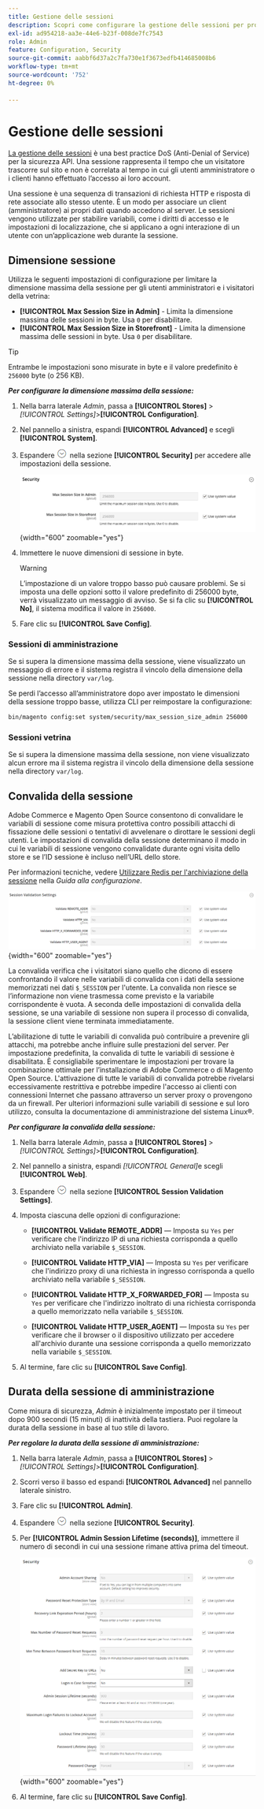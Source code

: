 ```yaml
---
title: Gestione delle sessioni
description: Scopri come configurare la gestione delle sessioni per proteggere l’amministratore e la vetrina.
exl-id: ad954218-aa3e-44e6-b23f-008de7fc7543
role: Admin
feature: Configuration, Security
source-git-commit: aabbf6d37a2c7fa730e1f3673edfb414685008b6
workflow-type: tm+mt
source-wordcount: '752'
ht-degree: 0%

---
```


# Gestione delle sessioni

[La gestione delle sessioni](https://cheatsheetseries.owasp.org/cheatsheets/Session_Management_Cheat_Sheet.html) è una best practice DoS (Anti-Denial of Service) per la sicurezza API. Una sessione rappresenta il tempo che un visitatore trascorre sul sito e non è correlata al tempo in cui gli utenti amministratore o i clienti hanno effettuato l’accesso ai loro account.

Una sessione è una sequenza di transazioni di richiesta HTTP e risposta di rete associate allo stesso utente. È un modo per associare un client (amministratore) ai propri dati quando accedono al server. Le sessioni vengono utilizzate per stabilire variabili, come i diritti di accesso e le impostazioni di localizzazione, che si applicano a ogni interazione di un utente con un’applicazione web durante la sessione.

## Dimensione sessione

Utilizza le seguenti impostazioni di configurazione per limitare la dimensione massima della sessione per gli utenti amministratori e i visitatori della vetrina:

- **[!UICONTROL Max Session Size in Admin]** - Limita la dimensione massima delle sessioni in byte. Usa `0` per disabilitare.
- **[!UICONTROL Max Session Size in Storefront]** - Limita la dimensione massima delle sessioni in byte. Usa `0` per disabilitare.

>[!TIP]
>
>Entrambe le impostazioni sono misurate in byte e il valore predefinito è `256000` byte (o 256 KB).

**_Per configurare la dimensione massima della sessione:_**

1. Nella barra laterale _Admin_, passa a **[!UICONTROL Stores]** > _[!UICONTROL Settings]_>**[!UICONTROL Configuration]**.

1. Nel pannello a sinistra, espandi **[!UICONTROL Advanced]** e scegli **[!UICONTROL System]**.

1. Espandere ![Selettore di espansione](../assets/icon-display-expand.png) nella sezione **[!UICONTROL Security]** per accedere alle impostazioni della sessione.

   ![Impostazioni sessione](../configuration-reference/advanced/assets/system-security.png){width="600" zoomable="yes"}

1. Immettere le nuove dimensioni di sessione in byte.

   >[!WARNING]
   >
   >L’impostazione di un valore troppo basso può causare problemi. Se si imposta una delle opzioni sotto il valore predefinito di 256000 byte, verrà visualizzato un messaggio di avviso. Se si fa clic su **[!UICONTROL No]**, il sistema modifica il valore in `256000`.

1. Fare clic su **[!UICONTROL Save Config]**.

### Sessioni di amministrazione

Se si supera la dimensione massima della sessione, viene visualizzato un messaggio di errore e il sistema registra il vincolo della dimensione della sessione nella directory `var/log`.

Se perdi l’accesso all’amministratore dopo aver impostato le dimensioni della sessione troppo basse, utilizza CLI per reimpostare la configurazione:

```bash
bin/magento config:set system/security/max_session_size_admin 256000
```

### Sessioni vetrina

Se si supera la dimensione massima della sessione, non viene visualizzato alcun errore ma il sistema registra il vincolo della dimensione della sessione nella directory `var/log`.

## Convalida della sessione

Adobe Commerce e Magento Open Source consentono di convalidare le variabili di sessione come misura protettiva contro possibili attacchi di fissazione delle sessioni o tentativi di avvelenare o dirottare le sessioni degli utenti. Le impostazioni di convalida della sessione determinano il modo in cui le variabili di sessione vengono convalidate durante ogni visita dello store e se l’ID sessione è incluso nell’URL dello store.

Per informazioni tecniche, vedere [Utilizzare Redis per l&#39;archiviazione della sessione](https://experienceleague.adobe.com/docs/commerce-operations/configuration-guide/cache/redis/redis-session.html?lang=it) nella _Guida alla configurazione_.

![Configurazione generale - Convalida sessione Web](../configuration-reference/general/assets/web-session-validation-settings.png){width="600" zoomable="yes"}

La convalida verifica che i visitatori siano quello che dicono di essere confrontando il valore nelle variabili di convalida con i dati della sessione memorizzati nei dati `$_SESSION` per l&#39;utente. La convalida non riesce se l’informazione non viene trasmessa come previsto e la variabile corrispondente è vuota. A seconda delle impostazioni di convalida della sessione, se una variabile di sessione non supera il processo di convalida, la sessione client viene terminata immediatamente.

L’abilitazione di tutte le variabili di convalida può contribuire a prevenire gli attacchi, ma potrebbe anche influire sulle prestazioni del server. Per impostazione predefinita, la convalida di tutte le variabili di sessione è disabilitata. È consigliabile sperimentare le impostazioni per trovare la combinazione ottimale per l’installazione di Adobe Commerce o di Magento Open Source. L&#39;attivazione di tutte le variabili di convalida potrebbe rivelarsi eccessivamente restrittiva e potrebbe impedire l&#39;accesso ai clienti con connessioni Internet che passano attraverso un server proxy o provengono da un firewall. Per ulteriori informazioni sulle variabili di sessione e sul loro utilizzo, consulta la documentazione di amministrazione del sistema Linux®.

**_Per configurare la convalida della sessione:_**

1. Nella barra laterale _Admin_, passa a **[!UICONTROL Stores]** > _[!UICONTROL Settings]_>**[!UICONTROL Configuration]**.

1. Nel pannello a sinistra, espandi _[!UICONTROL General]_&#x200B;e scegli **[!UICONTROL Web]**.

1. Espandere ![Il selettore di espansione](../assets/icon-display-expand.png) nella sezione **[!UICONTROL Session Validation Settings]**.

1. Imposta ciascuna delle opzioni di configurazione:

   - **[!UICONTROL Validate REMOTE_ADDR]** — Imposta su `Yes` per verificare che l&#39;indirizzo IP di una richiesta corrisponda a quello archiviato nella variabile `$_SESSION`.

   - **[!UICONTROL Validate HTTP_VIA]** — Imposta su `Yes` per verificare che l&#39;indirizzo proxy di una richiesta in ingresso corrisponda a quello archiviato nella variabile `$_SESSION`.

   - **[!UICONTROL Validate HTTP_X_FORWARDED_FOR]** — Imposta su `Yes` per verificare che l&#39;indirizzo inoltrato di una richiesta corrisponda a quello memorizzato nella variabile `$_SESSION`.

   - **[!UICONTROL Validate HTTP_USER_AGENT]** — Imposta su `Yes` per verificare che il browser o il dispositivo utilizzato per accedere all&#39;archivio durante una sessione corrisponda a quello memorizzato nella variabile `$_SESSION`.

1. Al termine, fare clic su **[!UICONTROL Save Config]**.

## Durata della sessione di amministrazione

Come misura di sicurezza, _Admin_ è inizialmente impostato per il timeout dopo 900 secondi (15 minuti) di inattività della tastiera. Puoi regolare la durata della sessione in base al tuo stile di lavoro.

**_Per regolare la durata della sessione di amministrazione:_**

1. Nella barra laterale _Admin_, passa a **[!UICONTROL Stores]** > _[!UICONTROL Settings]_>**[!UICONTROL Configuration]**.

1. Scorri verso il basso ed espandi **[!UICONTROL Advanced]** nel pannello laterale sinistro.

1. Fare clic su **[!UICONTROL Admin]**.

1. Espandere ![Il selettore di espansione](../assets/icon-display-expand.png) nella sezione **[!UICONTROL Security]**.

1. Per **[!UICONTROL Admin Session Lifetime (seconds)]**, immettere il numero di secondi in cui una sessione rimane attiva prima del timeout.

   ![Configurazione avanzata - Impostazioni di protezione amministratore](../configuration-reference/advanced/assets/admin-security.png){width="600" zoomable="yes"}

1. Al termine, fare clic su **[!UICONTROL Save Config]**.

